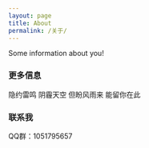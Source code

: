```yaml
---
layout: page
title: About
permalink: /关于/
---
```


Some information about you!

### 更多信息

隐约雷鸣 阴霾天空 但盼风雨来 能留你在此

### 联系我

QQ群：1051795657
